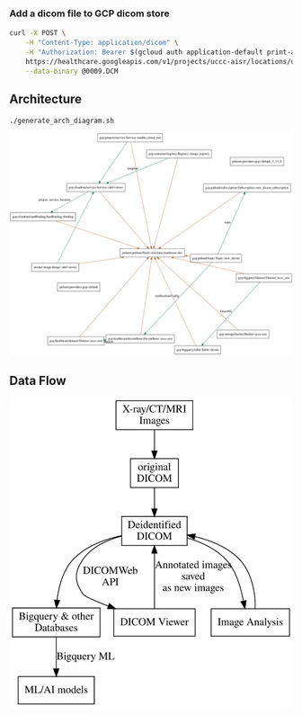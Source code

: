 ### Add a dicom file to GCP dicom store

``` sh
curl -X POST \
    -H "Content-Type: application/dicom" \
    -H "Authorization: Bearer $(gcloud auth application-default print-access-token)" \
    https://healthcare.googleapis.com/v1/projects/uccc-aisr/locations/us-central1/datasets/uccc-aisr-b67a21b/dicomStores/uccc-aisr-ba50ed5/dicomWeb/studies \
    --data-binary @0009.DCM
```


## Architecture

```
./generate_arch_diagram.sh
```

![AISR Data Warehouse Architecture](architecture.svg)

## Data Flow

![AISR Data Warehouse Data Flow](dataflow.svg)
